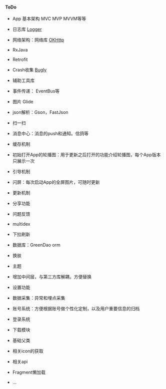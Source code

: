 #### ToDo

- App 基本架构 MVC MVP MVVM等等
- 日志库 [Logger](https://github.com/orhanobut/logger)
- 网络架构：网络库 [OKHttp](https://github.com/square/okhttp) 
- RxJava 
- Retrofit
- Crash收集 [Bugly](https://bugly.qq.com/v2/)
- 辅助工具库
- 事件传递： EventBus等
- 图片 Glide
- json解析：Gson，FastJson
- 扫一扫
- 消息中心：消息的push和通知。信鸽等
- 缓存机制
- 初始打开App的轮播图：用于更新之后打开的功能介绍轮播图，每个App版本只展示一次
- 引导机制
- 闪屏：每次启动App的全屏图片，可随时更新
- 更新机制
- 分享功能
- 问题反馈
- multidex
- 下拉刷新
- 数据库：GreenDao orm
- 换肤
- 主题
- 增加中间层，与第三方库解耦，方便替换
- 设置功能
- 数据采集：异常和埋点采集
- 账号系统：方便根据账号做个性化定制，以及用户重要信息的归档
- 登录系统
- 下载模块
- 基础父类
- 相关icon的获取
- 相关api


- Fragment懒加载
- ...